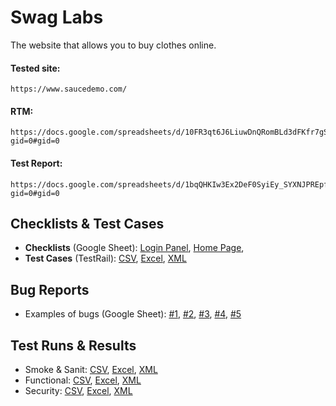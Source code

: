 # Swag Labs
The website that allows you to buy clothes online.

#### Tested site:
```
https://www.saucedemo.com/
```
#### RTM:
```
https://docs.google.com/spreadsheets/d/10FR3qt6J6LiuwDnQRomBLd3dFKfr7gSjna9_Fo0UKyY/edit?gid=0#gid=0
```

#### Test Report:
```
https://docs.google.com/spreadsheets/d/1bqQHKIw3Ex2DeF0SyiEy_SYXNJPREpfMb6ofOE5Ej4U/edit?gid=0#gid=0
```

## Checklists & Test Cases
- **Checklists** (Google Sheet): [Login Panel](https://docs.google.com/spreadsheets/d/1IzQsIX0TzsAKwfiWk_sXKYPQgEHASn6IN4Jd3-2D7OQ/edit?gid=0#gid=0), [Home Page](https://docs.google.com/spreadsheets/d/1xgmjxiCMPFuZY7wxhfH6RAwhJMdrKBPbbYYznDImpk4/edit?gid=0#gid=0),
- **Test Cases** (TestRail): [CSV](https://drive.google.com/drive/u/1/folders/1i6caCuYSgYCaqZTu8VHZn29ePod6DXyn), [Excel](https://docs.google.com/spreadsheets/d/1fQDbs5F60gMtZB58-qahvMqm7iJKyAGo/edit?rtpof=true&gid=931197444#gid=931197444), [XML](https://drive.google.com/drive/u/1/folders/1i6caCuYSgYCaqZTu8VHZn29ePod6DXyn)

## Bug Reports
- Examples of bugs (Google Sheet): [#1](https://docs.google.com/spreadsheets/d/1rh8dlGt64-jcJypVgbttIqaCuiWas5A1rgDAqlq7Hag/edit?gid=0#gid=0), [#2](https://docs.google.com/spreadsheets/d/1LJexas9rHxDgrxhtQjOVv0xVEeHI_H157ag4R6FZBM0/edit?gid=0#gid=0), [#3](https://docs.google.com/spreadsheets/d/1TmfMwcp3_ZL-C-iwogF7Lpoxn7zCDte1A9NEsTtDdEw/edit?gid=0#gid=0), [#4](https://docs.google.com/spreadsheets/d/1Wne_WBTGmswJu5IFZBAmu-_vp0xTh9lmtLsghrhkw1g/edit?gid=0#gid=0), [#5](https://docs.google.com/spreadsheets/d/1d_DU85cQoOziGsjjd7VHIaS2sSDxa-80YEzo_TRZk4o/edit?gid=0#gid=0)

## Test Runs & Results
- Smoke & Sanit: [CSV](https://drive.google.com/drive/u/1/folders/1CGE6nBqId8pqSyENqezgEpRTD7sLFp1t), [Excel](https://docs.google.com/spreadsheets/d/1RYK_sLNa9-OIS5j0w_YPFQMKS4qGRNoo/edit?gid=121774935#gid=121774935), [XML](https://drive.google.com/drive/u/1/folders/1CGE6nBqId8pqSyENqezgEpRTD7sLFp1t)
- Functional: [CSV](https://drive.google.com/drive/u/1/folders/1vhQW6TkhK8owBvKh7EVS9Pp-mGeiGY1L), [Excel](https://docs.google.com/spreadsheets/d/1Ao205C9EfkLLcGTU3_4LJPxdfji1GFd4/edit?rtpof=true&gid=1116680554#gid=1116680554), [XML](https://drive.google.com/drive/u/1/folders/1vhQW6TkhK8owBvKh7EVS9Pp-mGeiGY1L)
- Security: [CSV](https://drive.google.com/drive/u/1/folders/1_n8jmDCzFgvvpBLdKnDsEzJTUJ9WWH3z), [Excel](https://docs.google.com/spreadsheets/u/1/d/1crTt_6rOXGLjRHyVhVFmMCrpVnKvQt12/edit?usp=drive_web&ouid=105235350847902077637&rtpof=true), [XML](https://drive.google.com/drive/u/1/folders/1_n8jmDCzFgvvpBLdKnDsEzJTUJ9WWH3z)
